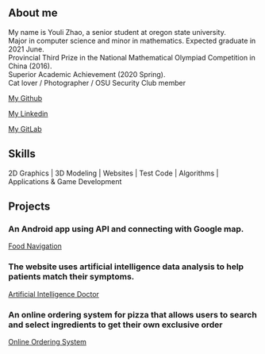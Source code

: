 ## About me

My name is Youli Zhao, a senior student at oregon state university.<br/>
Major in computer science and minor in mathematics. Expected graduate in 2021 June.<br/>
Provincial Third Prize in the National Mathematical Olympiad Competition in China (2016). <br/>
Superior Academic Achievement (2020 Spring).<br/>
Cat lover / Photographer / OSU Security Club member


[My Github](https://github.com/Quella-Cold)

[My Linkedin](www.linkedin.com/in/youli-zhao-ba1710201)

[My GitLab](https://gitlab.com/Quella-Cold)

## Skills
2D Graphics | 3D Modeling | Websites | Test Code | Algorithms | Applications & Game Development 


## Projects
### An Android app using API and connecting with Google map.
[Food Navigation](https://github.com/Quella-Cold/cs492-Final-Project/settings)

### The website uses artificial intelligence data analysis to help patients match their symptoms.
[Artificial Intelligence Doctor](https://github.com/Quella-Cold/CS361–Implementation-1-)

### An online ordering system for pizza that allows users to search and select ingredients to get their own exclusive order
[Online Ordering System](https://github.com/QuellaCold/Pizza/tree/main/asm2)

